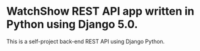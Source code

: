 # WatchShow REST API app written in Python using Django 5.0.
This is a self-project back-end REST API using Django Python.
